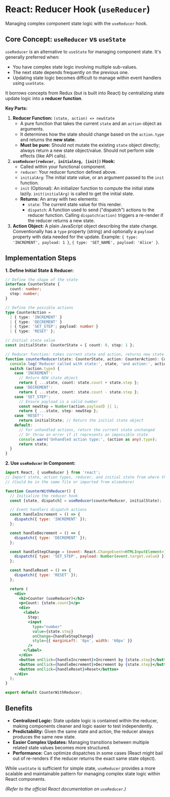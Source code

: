 # React: Reducer Hook (`useReducer`)

Managing complex component state logic with the `useReducer` hook.

## Core Concept: `useReducer` vs `useState`

`useReducer` is an alternative to `useState` for managing component state. It's generally preferred when:

*   You have complex state logic involving multiple sub-values.
*   The next state depends frequently on the previous one.
*   Updating state logic becomes difficult to manage within event handlers using `useState`.

It borrows concepts from Redux (but is built into React) by centralizing state update logic into a **reducer function**.

**Key Parts:**

1.  **Reducer Function:** `(state, action) => newState`
    *   A pure function that takes the current `state` and an `action` object as arguments.
    *   It determines how the state should change based on the `action.type` and returns the **new state**.
    *   **Must be pure:** Should not mutate the existing `state` object directly; always return a new state object/value. Should not perform side effects (like API calls).
2.  **`useReducer(reducer, initialArg, [init])` Hook:**
    *   Called within your functional component.
    *   `reducer`: Your reducer function defined above.
    *   `initialArg`: The initial state value, or an argument passed to the `init` function.
    *   `init` (Optional): An initializer function to compute the initial state lazily. `init(initialArg)` is called to get the initial state.
    *   **Returns:** An array with two elements:
        *   `state`: The current state value for this render.
        *   `dispatch`: A function used to send ("dispatch") actions to the reducer function. Calling `dispatch(action)` triggers a re-render if the reducer returns a new state.
3.  **Action Object:** A plain JavaScript object describing the state change. Conventionally has a `type` property (string) and optionally a `payload` property with data needed for the update. Example: `{ type: 'INCREMENT', payload: 1 }`, `{ type: 'SET_NAME', payload: 'Alice' }`.

## Implementation Steps

**1. Define Initial State & Reducer:**

```typescript
// Define the shape of the state
interface CounterState {
  count: number;
  step: number;
}

// Define the possible actions
type CounterAction =
  | { type: 'INCREMENT' }
  | { type: 'DECREMENT' }
  | { type: 'SET_STEP'; payload: number }
  | { type: 'RESET' };

// Initial state value
const initialState: CounterState = { count: 0, step: 1 };

// Reducer function: takes current state and action, returns new state
function counterReducer(state: CounterState, action: CounterAction): CounterState {
  console.log('Reducer called with state:', state, 'and action:', action);
  switch (action.type) {
    case 'INCREMENT':
      // Return NEW state object
      return { ...state, count: state.count + state.step };
    case 'DECREMENT':
      return { ...state, count: state.count - state.step };
    case 'SET_STEP':
      // Ensure payload is a valid number
      const newStep = Number(action.payload) || 1;
      return { ...state, step: newStep };
    case 'RESET':
      return initialState; // Return the initial state object
    default:
      // For unhandled actions, return the current state unchanged
      // Or throw an error if it represents an impossible state
      console.warn('Unhandled action type:', (action as any).type);
      return state;
  }
}
```

**2. Use `useReducer` in Component:**

```jsx
import React, { useReducer } from 'react';
// Import state, action types, reducer, and initial state from where they are defined
// (Could be in the same file or imported from elsewhere)

function CounterWithReducer() {
  // Initialize the reducer hook
  const [state, dispatch] = useReducer(counterReducer, initialState);

  // Event handlers dispatch actions
  const handleIncrement = () => {
    dispatch({ type: 'INCREMENT' });
  };

  const handleDecrement = () => {
    dispatch({ type: 'DECREMENT' });
  };

  const handleStepChange = (event: React.ChangeEvent<HTMLInputElement>) => {
    dispatch({ type: 'SET_STEP', payload: Number(event.target.value) });
  };

  const handleReset = () => {
    dispatch({ type: 'RESET' });
  };

  return (
    <div>
      <h2>Counter (useReducer)</h2>
      <p>Count: {state.count}</p>
      <div>
        <label>
          Step:
          <input
            type="number"
            value={state.step}
            onChange={handleStepChange}
            style={{ marginLeft: '8px', width: '60px' }}
          />
        </label>
      </div>
      <button onClick={handleIncrement}>Increment by {state.step}</button>
      <button onClick={handleDecrement}>Decrement by {state.step}</button>
      <button onClick={handleReset}>Reset</button>
    </div>
  );
}

export default CounterWithReducer;
```

## Benefits

*   **Centralized Logic:** State update logic is contained within the reducer, making components cleaner and logic easier to test independently.
*   **Predictability:** Given the same state and action, the reducer always produces the same new state.
*   **Easier Complex Updates:** Managing transitions between multiple related state values becomes more structured.
*   **Performance:** Can optimize dispatches in some cases (React might bail out of re-renders if the reducer returns the exact same state object).

While `useState` is sufficient for simple state, `useReducer` provides a more scalable and maintainable pattern for managing complex state logic within React components.

*(Refer to the official React documentation on `useReducer`.)*